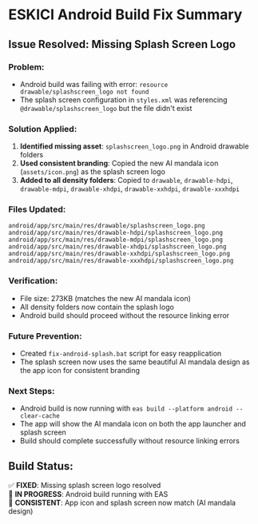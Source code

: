 # ESKICI Android Build Fix Summary

## Issue Resolved: Missing Splash Screen Logo

### Problem:
- Android build was failing with error: `resource drawable/splashscreen_logo not found`
- The splash screen configuration in `styles.xml` was referencing `@drawable/splashscreen_logo` but the file didn't exist

### Solution Applied:
1. **Identified missing asset**: `splashscreen_logo.png` in Android drawable folders
2. **Used consistent branding**: Copied the new AI mandala icon (`assets/icon.png`) as the splash screen logo
3. **Added to all density folders**: Copied to `drawable`, `drawable-hdpi`, `drawable-mdpi`, `drawable-xhdpi`, `drawable-xxhdpi`, `drawable-xxxhdpi`

### Files Updated:
```
android/app/src/main/res/drawable/splashscreen_logo.png
android/app/src/main/res/drawable-hdpi/splashscreen_logo.png
android/app/src/main/res/drawable-mdpi/splashscreen_logo.png
android/app/src/main/res/drawable-xhdpi/splashscreen_logo.png
android/app/src/main/res/drawable-xxhdpi/splashscreen_logo.png
android/app/src/main/res/drawable-xxxhdpi/splashscreen_logo.png
```

### Verification:
- File size: 273KB (matches the new AI mandala icon)
- All density folders now contain the splash logo
- Android build should proceed without the resource linking error

### Future Prevention:
- Created `fix-android-splash.bat` script for easy reapplication
- The splash screen now uses the same beautiful AI mandala design as the app icon for consistent branding

### Next Steps:
- Android build is now running with `eas build --platform android --clear-cache`
- The app will show the AI mandala icon on both the app launcher and splash screen
- Build should complete successfully without resource linking errors

## Build Status:
✅ **FIXED**: Missing splash screen logo resolved  
🔄 **IN PROGRESS**: Android build running with EAS  
🎨 **CONSISTENT**: App icon and splash screen now match (AI mandala design)